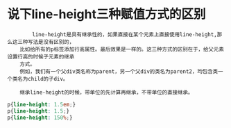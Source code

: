 # 说下line-height三种赋值方式的区别

            
            line-height是具有继承性的，如果直接在某个元素上直接使用line-height,那么这三种写法是没有区别的，
        比如给所有的p标签添加行高属性。最后效果是一样的。这三种方式的区别在于，给父元素设置行高的时候子元素的继承
        方式。
        例如，我们有一个父div类名称为parent，另一个父div的类名为parent2，均包含类一个类名为child的子div。
        
        继承line-height的时候，带单位的先计算再继承，不带单位的直接继承。
        
```CSS
p{line-height: 1.5em;}
p{line-height: 1.5;}
p{line-height: 150%;}

```
